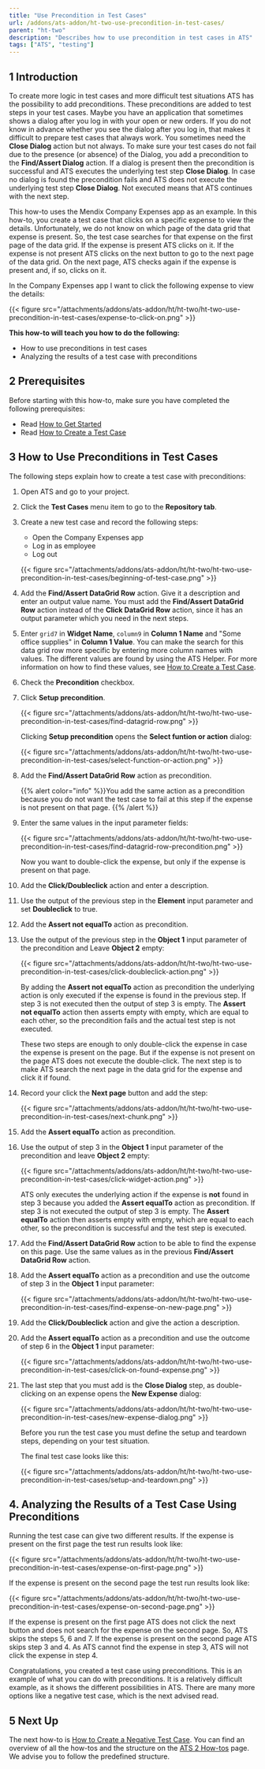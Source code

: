 ```yaml
---
title: "Use Precondition in Test Cases"
url: /addons/ats-addon/ht-two-use-precondition-in-test-cases/
parent: "ht-two"
description: "Describes how to use precondition in test cases in ATS"
tags: ["ATS", "testing"]
---
```


## 1 Introduction

To create more logic in test cases and more difficult test situations ATS has the possibility to add preconditions. These preconditions are added to test steps in your test cases. Maybe you have an application that sometimes shows a dialog after you log in with your open or new orders. If you do not know in advance whether you see the dialog after you log in, that makes it difficult to prepare test cases that always work. You sometimes need the **Close Dialog** action but not always. To make sure your test cases do not fail due to the presence (or absence) of the Dialog, you add a precondition to the **Find/Assert Dialog** action. If a dialog is present then the precondition is successful and ATS executes the underlying test step **Close Dialog**. In case no dialog is found the precondition fails and ATS does not execute the underlying test step **Close Dialog**. Not executed means that ATS continues with the next step.

This how-to uses the Mendix Company Expenses app as an example. In this how-to, you create a test case that clicks on a specific expense to view the details. Unfortunately, we do not know on which page of the data grid that expense is present. So, the test case searches for that expense on the first page of the data grid. If the expense is present ATS clicks on it. If the expense is not present ATS clicks on the next button to go to the next page of the data grid. On the next page, ATS checks again if the expense is present and, if so, clicks on it.  

In the Company Expenses app I want to click the following expense to view the details:

{{< figure src="/attachments/addons/ats-addon/ht/ht-two/ht-two-use-precondition-in-test-cases/expense-to-click-on.png" >}}

**This how-to will teach you how to do the following:**

* How to use preconditions in test cases
* Analyzing the results of a test case with preconditions

## 2 Prerequisites

Before starting with this how-to, make sure you have completed the following prerequisites:

* Read [How to Get Started](/addons/ats-addon/ht-two-getting-started/)
* Read [How to Create a Test Case](/addons/ats-addon/ht-two-create-a-test-case/)

## 3 How to Use Preconditions in Test Cases

The following steps explain how to create a test case with preconditions: 

1. Open ATS and go to your project.
2. Click the **Test Cases** menu item to go to the **Repository tab**.
3.  Create a new test case and record the following steps:
    * Open the Company Expenses app
    * Log in as employee
    * Log out

	{{< figure src="/attachments/addons/ats-addon/ht/ht-two/ht-two-use-precondition-in-test-cases/beginning-of-test-case.png" >}}

4. Add the **Find/Assert DataGrid Row** action. Give it a description and enter an output value name. You must add the **Find/Assert DataGrid Row** action instead of the **Click DataGrid Row** action, since it has an output parameter which you need in the next steps.
5. Enter `grid7` in **Widget Name**, `column9` in **Column 1 Name** and "Some office supplies" in **Column 1 Value**. You can make the search for this data grid row more specific by entering more column names with values. The different values are found by using the ATS Helper. For more information on how to find these values, see [How to Create a Test Case](/addons/ats-addon/ht-two-create-a-test-case/).
6. Check the **Precondition** checkbox.
7.  Click **Setup precondition**.

	{{< figure src="/attachments/addons/ats-addon/ht/ht-two/ht-two-use-precondition-in-test-cases/find-datagrid-row.png" >}}

	Clicking **Setup precondition** opens the **Select funtion or action** dialog:

	{{< figure src="/attachments/addons/ats-addon/ht/ht-two/ht-two-use-precondition-in-test-cases/select-function-or-action.png" >}}

8.  Add the **Find/Assert DataGrid Row** action as precondition. 

	{{% alert color="info" %}}You add the same action as a precondition because you do not want the test case to fail at this step if the expense is not present on that page.
	{{% /alert %}}

9.  Enter the same values in the input parameter fields:

	{{< figure src="/attachments/addons/ats-addon/ht/ht-two/ht-two-use-precondition-in-test-cases/find-datagrid-row-precondition.png" >}}

	Now you want to double-click the expense, but only if the expense is present on that page.

10. Add the **Click/Doubleclick** action and enter a description. 
11. Use the output of the previous step in the **Element** input parameter and set **Doubleclick** to true. 
11. Add the **Assert not equalTo** action as precondition.
12. Use the output of the previous step in the **Object 1** input parameter of the precondition and Leave **Object 2** empty:

	{{< figure src="/attachments/addons/ats-addon/ht/ht-two/ht-two-use-precondition-in-test-cases/click-doubleclick-action.png" >}}

	By adding the **Assert not equalTo** action as precondition the underlying action is only executed if the expense is found in the previous step. If step 3 is not executed then the output of step 3 is empty. The **Assert not equalTo** action then asserts empty with empty, which are equal to each other, so the precondition fails and the actual test step is not executed. 

	These two steps are enough to only double-click the expense in case the expense is present on the page. But if the expense is not present on the page ATS does not execute the double-click. The next step is to make ATS search the next page in the data grid for the expense and click it if found.

13. Record your click the **Next page** button and add the step:

	{{< figure src="/attachments/addons/ats-addon/ht/ht-two/ht-two-use-precondition-in-test-cases/next-chunk.png" >}}

14. Add the **Assert equalTo** action as precondition.
15. Use the output of step 3 in the **Object 1** input parameter of the precondition and leave **Object 2** empty: 

	{{< figure src="/attachments/addons/ats-addon/ht/ht-two/ht-two-use-precondition-in-test-cases/click-widget-action.png" >}}

	ATS only executes the underlying action if the expense is **not** found in step 3 because you added the **Assert equalTo** action as precondition. If step 3 is not executed the output of step 3 is empty. The **Assert equalTo** action then asserts empty with empty, which are equal to each other, so the precondition is successful and the test step is executed.

16. Add the **Find/Assert DataGrid Row** action to be able to find the expense on this page. Use the same values as in the previous **Find/Assert DataGrid Row** action.
17. Add the **Assert equalTo** action as a precondition and use the outcome of step 3 in the **Object 1** input parameter:

	{{< figure src="/attachments/addons/ats-addon/ht/ht-two/ht-two-use-precondition-in-test-cases/find-expense-on-new-page.png" >}}

18. Add the **Click/Doubleclick** action and give the action a description.
19. Add the **Assert equalTo** action as a precondition and use the outcome of step 6 in the **Object 1** input parameter:

	{{< figure src="/attachments/addons/ats-addon/ht/ht-two/ht-two-use-precondition-in-test-cases/click-on-found-expense.png" >}}

20. The last step that you must add is the **Close Dialog** step, as double-clicking on an expense opens the **New Expense** dialog:

	{{< figure src="/attachments/addons/ats-addon/ht/ht-two/ht-two-use-precondition-in-test-cases/new-expense-dialog.png" >}}

	Before you run the test case you must define the setup and teardown steps, depending on your test situation. 

	The final test case looks like this:

	{{< figure src="/attachments/addons/ats-addon/ht/ht-two/ht-two-use-precondition-in-test-cases/setup-and-teardown.png" >}}

## 4. Analyzing the Results of a Test Case Using Preconditions

Running the test case can give two different results. If the expense is present on the first page the test run results look like:

{{< figure src="/attachments/addons/ats-addon/ht/ht-two/ht-two-use-precondition-in-test-cases/expense-on-first-page.png" >}}

If the expense is present on the second page the test run results look like:

{{< figure src="/attachments/addons/ats-addon/ht/ht-two/ht-two-use-precondition-in-test-cases/expense-on-second-page.png" >}}

If the expense is present on the first page ATS does not click the next button and does not search for the expense on the second page. So, ATS skips the steps 5, 6 and 7. If the expense is present on the second page ATS skips step 3 and 4. As ATS cannot find the expense in step 3, ATS will not click the expense in step 4.

Congratulations, you created a test case using preconditions. This is an example of what you can do with preconditions. It is a relatively difficult example, as it shows the different possibilities in ATS. There are many more options like a negative test case, which is the next advised read. 

## 5 Next Up

The next how-to is [How to Create a Negative Test Case](/addons/ats-addon/ht-two-create-a-negative-test-case/). You can find an overview of all the how-tos and the structure on the [ATS 2 How-tos](/addons/ats-addon/ht-two/) page. We advise you to follow the predefined structure.
